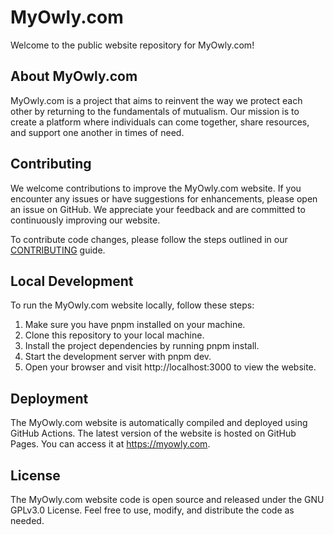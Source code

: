 # MyOwly.com

Welcome to the public website repository for MyOwly.com!

## About MyOwly.com

MyOwly.com is a project that aims to reinvent the way we protect each other by returning to the fundamentals of mutualism. Our mission is to create a platform where individuals can come together, share resources, and support one another in times of need.

## Contributing
We welcome contributions to improve the MyOwly.com website. If you encounter any issues or have suggestions for enhancements, please open an issue on GitHub. We appreciate your feedback and are committed to continuously improving our website.

To contribute code changes, please follow the steps outlined in our [CONTRIBUTING](CONTRIBUTING) guide.

## Local Development

To run the MyOwly.com website locally, follow these steps:

1. Make sure you have pnpm installed on your machine.
2. Clone this repository to your local machine.
3. Install the project dependencies by running pnpm install.
4. Start the development server with pnpm dev.
5. Open your browser and visit http://localhost:3000 to view the website.

## Deployment

The MyOwly.com website is automatically compiled and deployed using GitHub Actions. The latest version of the website is hosted on GitHub Pages. You can access it at https://myowly.com.

## License

The MyOwly.com website code is open source and released under the GNU GPLv3.0 License. Feel free to use, modify, and distribute the code as needed.
